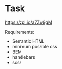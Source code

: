 # Task

https://zpl.io/a7Zw9gM

Requirements: 
* Semantic HTML
* minimum possible css
* BEM
* handlebars
* scss 